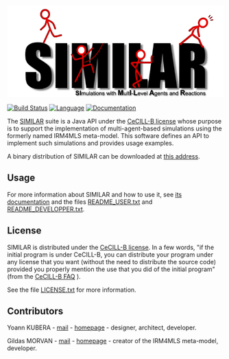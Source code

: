 ![#SIMILAR](src/doc/images/similarLogo.png)

[![Build Status](https://travis-ci.org/gildasmorvan/similar.svg?branch=master)](https://travis-ci.org/gildasmorvan/similar)
[![Language](http://img.shields.io/badge/language-java-brightgreen.svg)](https://www.java.com/)
[![Documentation](https://img.shields.io/badge/documentation-web-brightgreen.svg)](http://www.lgi2a.univ-artois.fr/~morvan/similar/docs/README.html)

The [SIMILAR](http://www.lgi2a.univ-artois.fr/~morvan/similar.html) suite is a Java API under the [CeCILL-B license](http://cecill.info) whose purpose is to support the implementation of multi-agent-based simulations using the formerly named IRM4MLS meta-model. 
This software defines an API to implement such simulations and provides usage examples.

A binary distribution of SIMILAR can be downloaded at [this address](http://www.lgi2a.univ-artois.fr/~morvan/similar.html).

## Usage

For more information about SIMILAR and how to use it, see [its documentation](http://www.lgi2a.univ-artois.fr/~morvan/similar/docs/README.html) and the files [README_USER.txt](https://forge.univ-artois.fr/yoann.kubera/similar/blob/master/README_USER.txt) and [README_DEVELOPPER.txt](https://forge.univ-artois.fr/yoann.kubera/similar/blob/master/README_DEVELOPPER.txt).

## License

SIMILAR is distributed under the [CeCILL-B license](http://cecill.info). In a few words, "if the initial program is under CeCILL-B, you can distribute your program under any license that you want (without the need to distribute the source code) provided you properly mention the use that you did of the initial program" (from the [CeCILL-B FAQ](http://www.cecill.info/faq.en.html#differences) ).

See the file  [LICENSE.txt](LICENSE.txt) for more information. 

## Contributors

Yoann KUBERA - [mail](mailto:yoann.kubera@gmail.com) - [homepage](http://yoannkubera.net/) - designer, architect, developer.

Gildas MORVAN - [mail](mailto:gildas.morvan@univ-artois.fr) - [homepage](http://www.lgi2a.univ-artois.fr/~morvan/) - creator of the IRM4MLS meta-model, developer.
